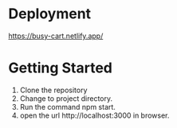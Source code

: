 # Deployment
https://busy-cart.netlify.app/

# Getting Started

1. Clone the repository
2. Change to project directory.
3. Run the command npm start.
4. open the url http://localhost:3000 in browser.
